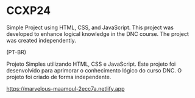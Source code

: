 ﻿# CCXP24

Simple Project using HTML, CSS, and JavaScript.
This project was developed to enhance logical knowledge in the DNC course. The project was created independently.

(PT-BR)


Projeto Simples utilizando HTML, CSS e JavaScript.
Este projeto foi desenvolvido para aprimorar o conhecimento lógico do curso DNC. O projeto foi criado de forma independente.

https://marvelous-maamoul-2ecc7a.netlify.app
